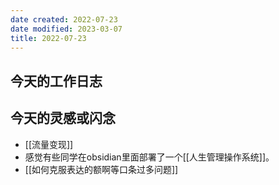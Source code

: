 ```yaml
---
date created: 2022-07-23
date modified: 2023-03-07
title: 2022-07-23
---
```


## 今天的工作日志

## 今天的灵感或闪念

- [[流量变现]]
- 感觉有些同学在obsidian里面部署了一个[[人生管理操作系统]]。
- [[如何克服表达的额啊等口条过多问题]]
